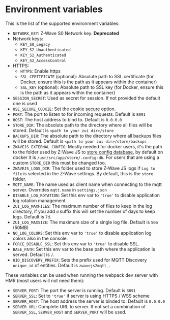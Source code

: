 # Environment variables

This is the list of the supported environment variables:

- `NETWORK_KEY`: Z-Wave S0 Network key. **Deprecated**
- Network keys:
  - `KEY_S0_Legacy`
  - `KEY_S2_Unauthenticated`
  - `KEY_S2_Authenticated`
  - `KEY_S2_AccessControl`
- HTTPS:
  - `HTTPS`: Enable https
  - `SSL_CERTIFICATE` (optional): Absolute path to SSL certificate (for Docker, ensure this is the path as it appears within the container)
  - `SSL_KEY` (optional): Absolute path to SSL key (for Docker, ensure this is the path as it appears within the container)
- `SESSION_SECRET`: Used as secret for session. If not provided the default one is used
- `USE_SECURE_COOKIE`: Set the cookie [secure](https://github.com/expressjs/session#cookiesecure) option.
- `PORT`: The port to listen to for incoming requests. Default is `8091`
- `HOST`: The host address to bind to. Default is `0.0.0.0`
- `STORE_DIR`: The absolute path to the directory where all files will be stored. Default is `<path to your zui dir>/store`
- `BACKUPS_DIR`: The absolute path to the directory where all backups files will be stored. Default is `<path to your zui dir>/store/backups`
- `ZWAVEJS_EXTERNAL_CONFIG`: Mostly needed for docker users, it's the path to the folder used by Z-Wave JS to [store config database](https://zwave-js.github.io/node-zwave-js/#/usage/external-config?id=specifying-an-external-config-db-location), by default on docker it is `/usr/src/app/store/.config-db`. For users that are using a custom `STORE_DIR` this must be changed too.
- `ZWAVEJS_LOGS_DIR`: The folder used to store Z-Wave JS logs if `Log to file` is selected in the Z-Wave settings. By default, this is the `store` folder.
- `MQTT_NAME`: The name used as client name when connecting to the mqtt server. Overrides `mqtt.name` in `settings.json`
- `DISABLE_LOG_ROTATION`: Set this env var to `'true'` to disable application log rotation management
- `ZUI_LOG_MAXFILES`: The maximum number of files to keep in the log directory, if you add `d` suffix this will set the number of days to keep logs. Default is `7d`.
- `ZUI_LOG_MAXSIZE`: The maximum size of a single log file. Default is `50m` (50MB)
- `NO_LOG_COLORS`: Set this env var to `'true'` to disable application log colors also in the console.
- `FORCE_DISABLE_SSL`: Set this env var to `'true'` to disable SSL.
- `BASE_PATH`: Set this env var to the base path where the application is served. Default is `/`.
- `UID_DISCOVERY_PREFIX`: Sets the prefix used for MQTT Discovery `unique_id` of entities. Default is `zwavejs2mqtt_`.

These variables can be used when running the webpack dev server with HMR (most users will not need them):

- `SERVER_PORT`: The port the server is running. Default is `8091`
- `SERVER_SSL`: Set to `'true'` if server is using HTTPS / WSS scheme
- `SERVER_HOST`: The host address the server is binded to. Default is `0.0.0.0`
- `SERVER_URL`: Complete URL to server. If not set a combination of `SERVER_SSL`, `SERVER_HOST` and `SERVER_PORT` will be used.
